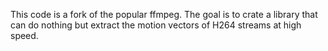 This code is a fork of the popular ffmpeg. The goal is to crate a library that can do nothing but extract the motion vectors of H264 streams at high speed.
